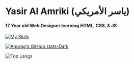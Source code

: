 # Yasir Al Amriki (ياسر الأمريكي)
#### 17 Year old Web Designer learning HTML, CSS, & JS
[![My Skills](https://skillicons.dev/icons?i=figma,webflow,html,css,js)](https://skillicons.dev)

[![Anurag's GitHub stats-Dark](https://github-readme-stats.vercel.app/api?username=yasiralamriki\&show_icons=true\&theme=dark#gh-dark-mode-only)](https://github.com/yasiralamriki/github-readme-stats#responsive-card-theme#gh-dark-mode-only)

![Top Langs](https://github-readme-stats.vercel.app/api/top-langs/?username=yasiralamriki&layout=compact\&theme=dark#gh-dark-mode-only)
